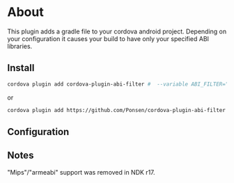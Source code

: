 # About

This plugin adds a gradle file to your cordova android project. Depending on your configuration it causes your build to have only your specified ABI libraries.

## Install

````bash
cordova plugin add cordova-plugin-abi-filter #  --variable ABI_FILTER="armeabi-v7a,armeabi-v8a,x86,x86_64"
````

or

````bash
cordova plugin add https://github.com/Ponsen/cordova-plugin-abi-filter.git #  --variable ABI_FILTER= "armeabi-v7a,armeabi-v8a,x86,x86_64"
````

## Configuration



## Notes

"Mips"/"armeabi" support was removed in NDK r17.